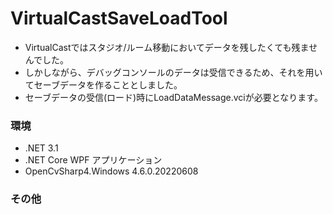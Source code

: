 # VirtualCastSaveLoadTool
* VirtualCastではスタジオ/ルーム移動においてデータを残したくても残ませんでした。
* しかしながら、デバッグコンソールのデータは受信できるため、それを用いてセーブデータを作ることとしました。
* セーブデータの受信(ロード)時にLoadDataMessage.vciが必要となります。

### 環境
* .NET 3.1
* .NET Core WPF アプリケーション
* OpenCvSharp4.Windows 4.6.0.20220608

### その他
